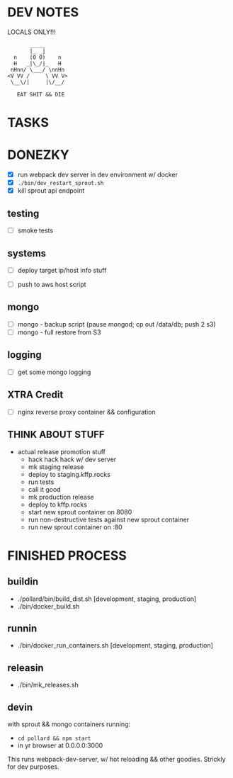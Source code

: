 # DEV NOTES
LOCALS ONLY!!!

           _____
           |_ _|
      n    (O O)    n
      H   _|\_/|_   H
     nHnn/ \___/ \nnHn
    <V VV /     \ VV V>
     \__\/|     |\/__/

	   EAT SHIT && DIE

# TASKS

# DONEZKY

- [X] run webpack dev server in dev environment w/ docker
- [X] `./bin/dev_restart_sprout.sh`
- [X] kill sprout api endpoint

## testing

- [ ] smoke tests

## systems

- [ ] deploy target ip/host info stuff
- [ ] push to aws host script


## mongo

- [ ] mongo - backup script (pause mongod; cp out /data/db; push 2 s3)
- [ ] mongo - full restore from S3

## logging

- [ ] get some mongo logging

## XTRA Credit

- [ ] nginx reverse proxy container && configuration


## THINK ABOUT STUFF

- actual release promotion stuff
  - hack hack hack w/ dev server
  - mk staging release
  - deploy to staging.kffp.rocks
  - run tests
  - call it good
  - mk production release
  - deploy to kffp.rocks
  - start new sprout container on 8080
  - run non-destructive tests against new sprout container
  - run new sprout container on :80


# FINISHED PROCESS

## buildin

- ./pollard/bin/build_dist.sh [development, staging, production]
- ./bin/docker_build.sh


## runnin

- ./bin/docker_run_containers.sh [development, staging, production]


## releasin

- ./bin/mk_releases.sh

## devin

with sprout && mongo containers running:

- `cd pollard && npm start`
- in yr browser at 0.0.0.0:3000

This runs webpack-dev-server, w/ hot reloading && other goodies. Strickly for dev purposes.
